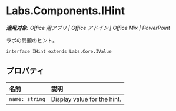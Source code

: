 ﻿
# Labs.Components.IHint

 _**適用対象:** Office 用アプリ | Office アドイン | Office Mix | PowerPoint_

ラボの問題のヒント。

```
interface IHint extends Labs.Core.IValue
```


## プロパティ


|名前|説明|
|:-----|:-----|
| `name: string`|Display value for the hint.|
